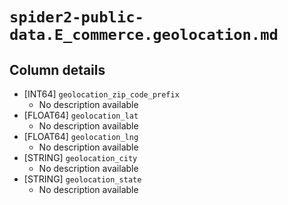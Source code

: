# `spider2-public-data.E_commerce.geolocation.md`

## Column details

* [INT64]    `geolocation_zip_code_prefix`
  - No description available
* [FLOAT64]    `geolocation_lat`
  - No description available
* [FLOAT64]    `geolocation_lng`
  - No description available
* [STRING]    `geolocation_city`
  - No description available
* [STRING]    `geolocation_state`
  - No description available

